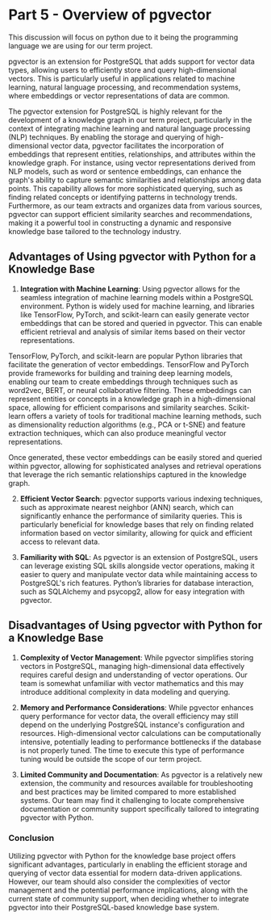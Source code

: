 # Part 5 - Overview of pgvector

This discussion will focus on python due to it being the programming language we are using for our term project.

pgvector is an extension for PostgreSQL that adds support for vector data types, allowing users to efficiently store and query high-dimensional vectors. This is particularly useful in applications related to machine learning, natural language processing, and recommendation systems, where embeddings or vector representations of data are common.

The pgvector extension for PostgreSQL is highly relevant for the development of a knowledge graph in our term project, particularly in the context of integrating machine learning and natural language processing (NLP) techniques. By enabling the storage and querying of high-dimensional vector data, pgvector facilitates the incorporation of embeddings that represent entities, relationships, and attributes within the knowledge graph. For instance, using vector representations derived from NLP models, such as word or sentence embeddings, can enhance the graph's ability to capture semantic similarities and relationships among data points. This capability allows for more sophisticated querying, such as finding related concepts or identifying patterns in technology trends. Furthermore, as our team extracts and organizes data from various sources, pgvector can support efficient similarity searches and recommendations, making it a powerful tool in constructing a dynamic and responsive knowledge base tailored to the technology industry.

## Advantages of Using pgvector with Python for a Knowledge Base

1. **Integration with Machine Learning**: Using pgvector allows for the seamless integration of machine learning models within a PostgreSQL environment. Python is widely used for machine learning, and libraries like TensorFlow, PyTorch, and scikit-learn can easily generate vector embeddings that can be stored and queried in pgvector. This can enable efficient retrieval and analysis of similar items based on their vector representations.

TensorFlow, PyTorch, and scikit-learn are popular Python libraries that facilitate the generation of vector embeddings. TensorFlow and PyTorch provide frameworks for building and training deep learning models, enabling our team to create embeddings through techniques such as word2vec, BERT, or neural collaborative filtering. These embeddings can represent entities or concepts in a knowledge graph in a high-dimensional space, allowing for efficient comparisons and similarity searches. Scikit-learn offers a variety of tools for traditional machine learning methods, such as dimensionality reduction algorithms (e.g., PCA or t-SNE) and feature extraction techniques, which can also produce meaningful vector representations. 

Once generated, these vector embeddings can be easily stored and queried within pgvector, allowing for sophisticated analyses and retrieval operations that leverage the rich semantic relationships captured in the knowledge graph.

2. **Efficient Vector Search**: pgvector supports various indexing techniques, such as approximate nearest neighbor (ANN) search, which can significantly enhance the performance of similarity queries. This is particularly beneficial for knowledge bases that rely on finding related information based on vector similarity, allowing for quick and efficient access to relevant data.

3. **Familiarity with SQL**: As pgvector is an extension of PostgreSQL, users can leverage existing SQL skills alongside vector operations, making it easier to query and manipulate vector data while maintaining access to PostgreSQL's rich features. Python’s libraries for database interaction, such as SQLAlchemy and psycopg2, allow for easy integration with pgvector.

## Disadvantages of Using pgvector with Python for a Knowledge Base

1. **Complexity of Vector Management**: While pgvector simplifies storing vectors in PostgreSQL, managing high-dimensional data effectively requires careful design and understanding of vector operations. Our team is somewhat unfamiliar with vector mathematics and this may introduce additional complexity in data modeling and querying.

2. **Memory and Performance Considerations**: While pgvector enhances query performance for vector data, the overall efficiency may still depend on the underlying PostgreSQL instance's configuration and resources. High-dimensional vector calculations can be computationally intensive, potentially leading to performance bottlenecks if the database is not properly tuned. The time to execute this type of performance tuning would be outside the scope of our term project.

3. **Limited Community and Documentation**: As pgvector is a relatively new extension, the community and resources available for troubleshooting and best practices may be limited compared to more established systems. Our team may find it challenging to locate comprehensive documentation or community support specifically tailored to integrating pgvector with Python.

### Conclusion

Utilizing pgvector with Python for the knowledge base project offers significant advantages, particularly in enabling the efficient storage and querying of vector data essential for modern data-driven applications. However, our team should also consider the complexities of vector management and the potential performance implications, along with the current state of community support, when deciding whether to integrate pgvector into their PostgreSQL-based knowledge base system.